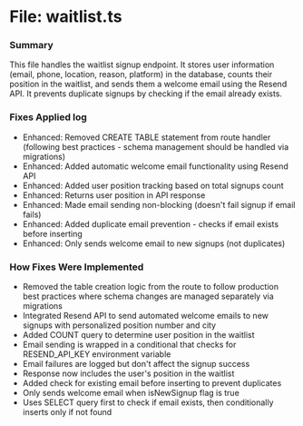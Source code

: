 # File: waitlist.ts

### Summary
This file handles the waitlist signup endpoint. It stores user information (email, phone, location, reason, platform) in the database, counts their position in the waitlist, and sends them a welcome email using the Resend API. It prevents duplicate signups by checking if the email already exists.

### Fixes Applied log
- Enhanced: Removed CREATE TABLE statement from route handler (following best practices - schema management should be handled via migrations)
- Enhanced: Added automatic welcome email functionality using Resend API
- Enhanced: Added user position tracking based on total signups count
- Enhanced: Returns user position in API response
- Enhanced: Made email sending non-blocking (doesn't fail signup if email fails)
- Enhanced: Added duplicate email prevention - checks if email exists before inserting
- Enhanced: Only sends welcome email to new signups (not duplicates)

### How Fixes Were Implemented
- Removed the table creation logic from the route to follow production best practices where schema changes are managed separately via migrations
- Integrated Resend API to send automated welcome emails to new signups with personalized position number and city
- Added COUNT query to determine user position in the waitlist
- Email sending is wrapped in a conditional that checks for RESEND_API_KEY environment variable
- Email failures are logged but don't affect the signup success
- Response now includes the user's position in the waitlist
- Added check for existing email before inserting to prevent duplicates
- Only sends welcome email when isNewSignup flag is true
- Uses SELECT query first to check if email exists, then conditionally inserts only if not found

